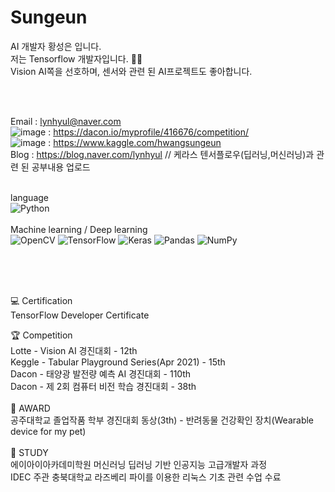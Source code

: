 # Sungeun


AI 개발자 황성은 입니다.<br>
저는 Tensorflow 개발자입니다. 👨‍💻<br>
Vision AI쪽을 선호하며, 센서와 관련 된 AI프로젝트도 좋아합니다.<br>

<br>
<br>

Email : lynhyul@naver.com <br>
![image](https://user-images.githubusercontent.com/76422150/117407065-f6ea7a00-af48-11eb-9892-f602751e5338.png) : https://dacon.io/myprofile/416676/competition/ <br>
![image](https://user-images.githubusercontent.com/76422150/117406952-cf93ad00-af48-11eb-8d13-b387acdbc86b.png)
 : https://www.kaggle.com/hwangsungeun <br>
Blog : https://blog.naver.com/lynhyul // 케라스 텐서플로우(딥러닝,머신러닝)과 관련 된 공부내용 업로드 <br>
<br>

language <br>
<img alt="Python" src="https://img.shields.io/badge/python-%2314354C.svg?&style=for-the-badge&logo=python&logoColor=white"/> <br>
<br>
Machine learning / Deep learning <br>
<img alt="OpenCV" src="https://img.shields.io/badge/opencv-%23white.svg?&style=for-the-badge&logo=opencv&logoColor=white"/> 
<img alt="TensorFlow" src="https://img.shields.io/badge/TensorFlow-%23FF6F00.svg?&style=for-the-badge&logo=TensorFlow&logoColor=white" /> 
<img alt="Keras" src="https://img.shields.io/badge/Keras-%23D00000.svg?&style=for-the-badge&logo=Keras&logoColor=white"/> 
<img alt="Pandas" src="https://img.shields.io/badge/pandas-%23150458.svg?&style=for-the-badge&logo=pandas&logoColor=white" /> 
<img alt="NumPy" src="https://img.shields.io/badge/numpy-%23013243.svg?&style=for-the-badge&logo=numpy&logoColor=white" /> 


<br>
<br>
<br>

💻 Certification <br>
TensorFlow Developer Certificate <br>

🏆 Competition <br>
Lotte - Vision AI 경진대회 - 12th <br>
Keggle - Tabular Playground Series(Apr 2021) - 15th <br>
Dacon - 태양광 발전량 예측 AI 경진대회 - 110th <br>
Dacon - 제 2회 컴퓨터 비전 학습 경진대회 - 38th <br>
<br>
🏅 AWARD <br>
공주대학교 졸업작품 학부 경진대회 동상(3th) - 반려동물 건강확인 장치(Wearable device for my pet) <br>
<br>
📖 STUDY <br>
에이아이아카데미학원 머신러닝 딥러닝 기반 인공지능 고급개발자 과정 <br>
IDEC 주관 충북대학교	라즈베리 파이를 이용한 리눅스 기초 관련 수업 수료 <br>
